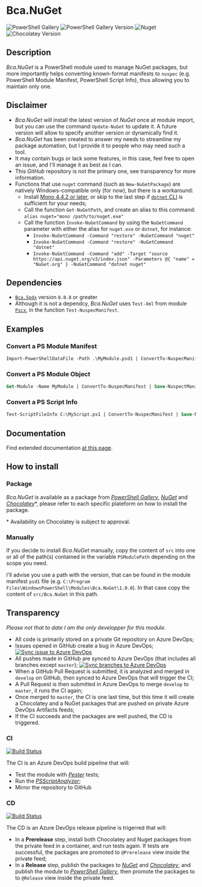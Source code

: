 # Bca.NuGet
![PowerShell Gallery](https://img.shields.io/powershellgallery/p/Bca.Nuget)
![PowerShell Gallery Version](https://img.shields.io/powershellgallery/v/Bca.Nuget?color=informational) ![Nuget](https://img.shields.io/nuget/v/Bca.Nuget?color=informational) ![Chocolatey Version](https://img.shields.io/chocolatey/v/bca-nuget?color=informational) 

## Description

_Bca.NuGet_ is a PowerShell module used to manage NuGet packages, but more importantly helps converting known-format manifests to `nuspec` (e.g. PowerShell Module Manifest, PowerShell Script Info), thus allowing you to maintain only one.

## Disclaimer

- _Bca.NuGet_ will install the latest version of _NuGet_ once at module import, but you can use the command `Update-NuGet` to update it. A future version will allow to specify another version or dynamically find it.
- _Bca.NuGet_ has been created to answer my needs to streamline my package automation, but I provide it to people who may need such a tool.
- It may contain bugs or lack some features, in this case, feel free to open an issue, and I'll manage it as best as I can.
- This _GitHub_ repository is not the primary one, see transparency for more information.
- Functions that use `nuget` command (such as `New-NuGetPackage`) are natively Windows-compatible only (for now), but there is a workaround:
  - Install [Mono 4.4.2 or later](https://www.mono-project.com/docs/getting-started/install/), or skip to the last step if [`dotnet` CLI](https://docs.microsoft.com/en-us/dotnet/core/tools/) is sufficient for your needs;
  - Call the function `Get-NuGetPath`, and create an alias to this command: `alias nuget="mono /path/to/nuget.exe"`
  - Call the function `Invoke-NuGetCommand` by using the `NuGetCommand` parameter with either the alias for `nuget.exe` or `dotnet`, for instance:
    - `Invoke-NuGetCommand -Command "restore" -NuGetCommand "nuget"`
    - `Invoke-NuGetCommand -Command "restore" -NuGetCommand "dotnet"`
    - `Invoke-NuGetCommand -Command "add" -Target "source https://api.nuget.org/v3/index.json" -Parameters @{ "name" = "NuGet.org" } -NuGetCommand "dotnet nuget"`

## Dependencies

- [`Bca.Spdx`](https://github.com/baptistecabrera/bca-spdx) version `0.0.8` or greater
- Although it is not a dependcy, _Bca.NuGet_ uses `Test-Xml` from module [`Pscx`](https://github.com/Pscx/Pscx), in the function `Test-NuspecManifest`.

## Examples

### Convert a PS Module Manifest

```ps
Import-PowerShellDataFile -Path .\MyModule.psd1 | ConvertTo-NuspecManifest | Save-NuspectManifest -Path "C:\MyModule.nuspec"
```

### Convert a PS Module Object

```ps
Get-Module -Name MyModule | ConvertTo-NuspecManifest | Save-NuspectManifest -Path "C:\MyModule.nuspec"
```

### Convert a PS Script Info

```ps
Test-ScriptFileInfo C:\MyScript.ps1 | ConvertTo-NuspecManifest | Save-NuspectManifest -Path "C:\MyScript.nuspec"
```

## Documentation
Find extended documentation [at this page](doc/ReadMe.md).

## How to install

### Package

_Bca.NuGet_ is available as a package from _[PowerShell Gallery](https://www.powershellgallery.com/)_, _[NuGet](https://www.nuget.org/)_ and _[Chocolatey](https://chocolatey.org/)_*, please refer to each specific plateform on how to install the package.

\* Availability on Chocolatey is subject to approval.

### Manually

If you decide to install _Bca.NuGet_ manually, copy the content of `src` into one or all of the path(s) contained in the variable `PSModulePath` depending on the scope you need.

I'll advise you use a path with the version, that can be found in the module manifest `psd1` file (e.g. `C:\Program Files\WindowsPowerShell\Modules\Bca.NuGet\1.0.0`). In that case copy the content of `src/Bca.NuGet` in this path.

## Transparency

_Please not that to date I am the only developper for this module._

- All code is primarily stored on a private Git repository on Azure DevOps;
- Issues opened in GitHub create a bug in Azure DevOps; [![Sync issue to Azure DevOps](https://github.com/baptistecabrera/bca-nuget/workflows/Sync%20issue%20to%20Azure%20DevOps/badge.svg)](https://github.com/baptistecabrera/bca-nuget/actions?query=workflow%3A"Sync+issue+to+Azure+DevOps")
- All pushes made in GitHub are synced to Azure DevOps (that includes all branches except `master`); [![Sync branches to Azure DevOps](https://github.com/baptistecabrera/bca-nuget/workflows/Sync%20branches%20to%20Azure%20DevOps/badge.svg)](https://github.com/baptistecabrera/bca-nuget/actions?query=workflow%3A"Sync+branches+to+Azure+DevOps")
- When a GitHub Pull Request is submitted, it is analyzed and merged in `develop` on GitHub, then synced to Azure DevOps that will trigger the CI;
- A Pull Request is then submitted in Azure DevOps to merge `develop` to `master`, it runs the CI again;
- Once merged to `master`, the CI is one last time, but this time it will create a Chocolatey and a NuGet packages that are pushed on private Azure DevOps Artifacts feeds;
- If the CI succeeds and the packages are well pushed, the CD is triggered.

### CI
[![Build Status](https://dev.azure.com/baptistecabrera/Bca/_apis/build/status/Build/Bca.Nuget?repoName=bca-nuget&branchName=master)](https://dev.azure.com/baptistecabrera/Bca/_build/latest?definitionId=15&repoName=bca-nuget&branchName=master)

The CI is an Azure DevOps build pipeline that will:
- Test the module with _[Pester](https://pester.dev/)_ tests;
- Run the _[PSScriptAnalyzer](https://github.com/PowerShell/PSScriptAnalyzer)_;
- Mirror the repository to GitHub

### CD
[![Build Status](https://dev.azure.com/baptistecabrera/Bca/_apis/build/status/Release/Bca.Nuget?repoName=bca-nuget&branchName=master)](https://dev.azure.com/baptistecabrera/Bca/_build/latest?definitionId=16&repoName=bca-nuget&branchName=master)

The CD is an Azure DevOps release pipeline is trigerred that will:
- In a **Prerelease** step, install both Chocolatey and Nuget packages from the private feed in a container, and run tests again. If tests are successful, the packages are promoted to `@Prerelease` view inside the private feed;
- In a **Release** step, publish the packages to _[NuGet](https://www.nuget.org/)_ and _[Chocolatey](https://chocolatey.org/)_, and publish the module to _[PowerShell Gallery](https://www.powershellgallery.com/)_, then promote the packages to to `@Release` view inside the private feed.
